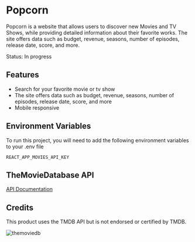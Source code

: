 # Popcorn

Popcorn is a website that allows users to discover new Movies and TV Shows, while providing detailed information about their favorite works. The site offers data such as budget, revenue, seasons, number of episodes, release date, score, and more.

Status: In progress

## Features

- Search for your favorite movie or tv show
- The site offers data such as budget, revenue, seasons, number of episodes, release date, score, and more
- Mobile responsive

## Environment Variables

To run this project, you will need to add the following environment variables to your .env file

`REACT_APP_MOVIES_API_KEY`

## TheMovieDatabase API

[API Documentation](https://developer.themoviedb.org/reference)

## Credits

This product uses the TMDB API but is not endorsed or certified by TMDB.

![themoviedb](https://www.themoviedb.org/assets/2/v4/logos/v2/blue_short-8e7b30f73a4020692ccca9c88bafe5dcb6f8a62a4c6bc55cd9ba82bb2cd95f6c.svg)

